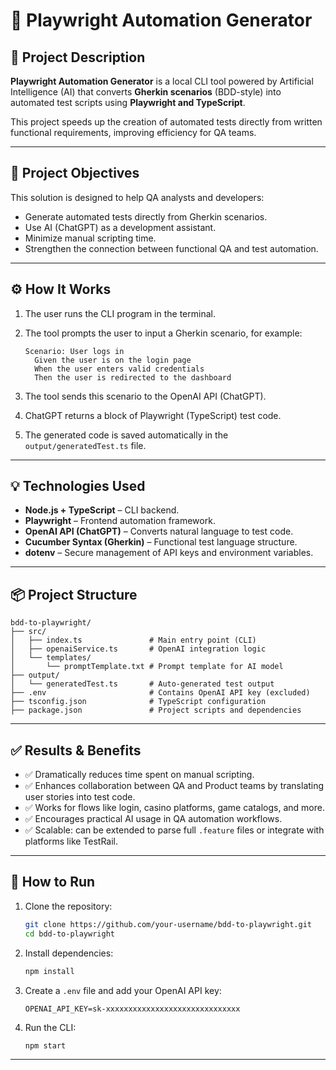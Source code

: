 # 🧠 Playwright Automation Generator

## 📝 Project Description

**Playwright Automation Generator** is a local CLI tool powered by Artificial Intelligence (AI) that converts **Gherkin scenarios** (BDD-style) into automated test scripts using **Playwright and TypeScript**.

This project speeds up the creation of automated tests directly from written functional requirements, improving efficiency for QA teams.

---

## 🎯 Project Objectives

This solution is designed to help QA analysts and developers:

- Generate automated tests directly from Gherkin scenarios.
- Use AI (ChatGPT) as a development assistant.
- Minimize manual scripting time.
- Strengthen the connection between functional QA and test automation.

---

## ⚙️ How It Works

1. The user runs the CLI program in the terminal.
2. The tool prompts the user to input a Gherkin scenario, for example:

   ```gherkin
   Scenario: User logs in
     Given the user is on the login page
     When the user enters valid credentials
     Then the user is redirected to the dashboard
   ```

3. The tool sends this scenario to the OpenAI API (ChatGPT).
4. ChatGPT returns a block of Playwright (TypeScript) test code.
5. The generated code is saved automatically in the `output/generatedTest.ts` file.

---

## 💡 Technologies Used

- **Node.js + TypeScript** – CLI backend.
- **Playwright** – Frontend automation framework.
- **OpenAI API (ChatGPT)** – Converts natural language to test code.
- **Cucumber Syntax (Gherkin)** – Functional test language structure.
- **dotenv** – Secure management of API keys and environment variables.

---

## 📦 Project Structure

```
bdd-to-playwright/
├── src/
│   ├── index.ts               # Main entry point (CLI)
│   ├── openaiService.ts       # OpenAI integration logic
│   └── templates/
│       └── promptTemplate.txt # Prompt template for AI model
├── output/
│   └── generatedTest.ts       # Auto-generated test output
├── .env                       # Contains OpenAI API key (excluded)
├── tsconfig.json              # TypeScript configuration
├── package.json               # Project scripts and dependencies
```

---

## ✅ Results & Benefits

- ✅ Dramatically reduces time spent on manual scripting.
- ✅ Enhances collaboration between QA and Product teams by translating user stories into test code.
- ✅ Works for flows like login, casino platforms, game catalogs, and more.
- ✅ Encourages practical AI usage in QA automation workflows.
- ✅ Scalable: can be extended to parse full `.feature` files or integrate with platforms like TestRail.

---

## 🚀 How to Run

1. Clone the repository:

   ```bash
   git clone https://github.com/your-username/bdd-to-playwright.git
   cd bdd-to-playwright
   ```

2. Install dependencies:

   ```bash
   npm install
   ```

3. Create a `.env` file and add your OpenAI API key:

   ```env
   OPENAI_API_KEY=sk-xxxxxxxxxxxxxxxxxxxxxxxxxxxxxx
   ```

4. Run the CLI:

   ```bash
   npm start
   ```

---
